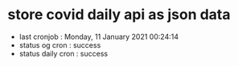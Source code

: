 # store covid daily api as json data

- last cronjob : Monday, 11 January 2021 00:24:14
- status og cron : success
- status daily cron : success
      
      